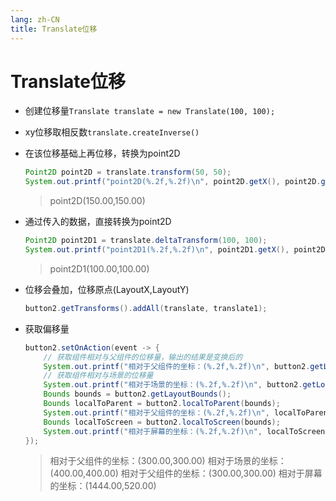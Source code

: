 ```yaml
---
lang: zh-CN
title: Translate位移
---
```



# Translate位移

* 创建位移量`Translate translate = new Translate(100, 100);`

* xy位移取相反数`translate.createInverse()`

* 在该位移基础上再位移，转换为point2D
  
  ```java
  Point2D point2D = translate.transform(50, 50);  
  System.out.printf("point2D(%.2f,%.2f)\n", point2D.getX(), point2D.getY());
  ```
  
  > point2D(150.00,150.00)

* 通过传入的数据，直接转换为point2D
  
  ```java
  Point2D point2D1 = translate.deltaTransform(100, 100);  
  System.out.printf("point2D1(%.2f,%.2f)\n", point2D1.getX(), point2D1.getY());
  ```
  
  > point2D1(100.00,100.00)

* 位移会叠加，位移原点(LayoutX,LayoutY)
  
  ```java
  button2.getTransforms().addAll(translate, translate1);
  ```
  
* 获取偏移量
  
  ```java
  button2.setOnAction(event -> {  
      // 获取组件相对与父组件的位移量，输出的结果是变换后的
      System.out.printf("相对于父组件的坐标：(%.2f,%.2f)\n", button2.getLocalToParentTransform().getTx(), button2.getLocalToParentTransform().getTy());  
      // 获取组件相对与场景的位移量  
      System.out.printf("相对于场景的坐标：(%.2f,%.2f)\n", button2.getLocalToSceneTransform().getTx(), button2.getLocalToSceneTransform().getTy());  
      Bounds bounds = button2.getLayoutBounds();  
      Bounds localToParent = button2.localToParent(bounds);  
      System.out.printf("相对于父组件的坐标：(%.2f,%.2f)\n", localToParent.getMinX(), localToParent.getMinY());  
      Bounds localToScreen = button2.localToScreen(bounds);  
      System.out.printf("相对于屏幕的坐标：(%.2f,%.2f)\n", localToScreen.getMinX(), localToScreen.getMinY());  
  });
  ```
  
  > 相对于父组件的坐标：(300.00,300.00)
  > 相对于场景的坐标：(400.00,400.00)
  > 相对于父组件的坐标：(300.00,300.00)
  > 相对于屏幕的坐标：(1444.00,520.00)